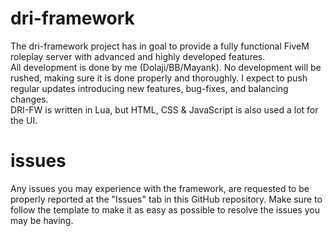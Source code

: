 # dri-framework
The dri-framework project has in goal to provide a fully functional FiveM roleplay server with advanced and highly developed features.  
All development is done by me (Dolaji/BB/Mayank). No development will be rushed, making sure it is done properly and thoroughly. I expect to push regular updates introducing new features, bug-fixes, and balancing changes.  
DRI-FW is written in Lua, but HTML, CSS & JavaScript is also used a lot for the UI.  
# issues 
Any issues you may experience with the framework, are requested to be properly reported at the "Issues" tab in this GitHub repository. Make sure to follow the template to make it as easy as possible to resolve the issues you may be having.
